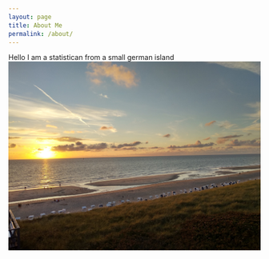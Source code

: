 ```yaml
---
layout: page
title: About Me
permalink: /about/
---
```


Hello I am a statistican from a small german island ![](/images/beach_sunset.jpg)
